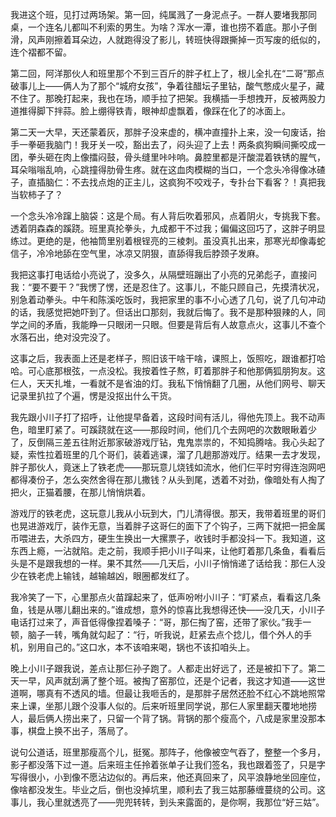 我进这个班，见打过两场架。第一回，纯属溅了一身泥点子。一群人要堵我那同桌，一个连名儿都叫不利索的男生。为啥？浑水一潭，谁也捞不着底。那小子倒滑，风声刚擦着耳朵边，人就跑得没了影儿，转班快得跟撕掉一页写废的纸似的，连个褶都不留。

第二回，阿洋那伙人和班里那个不到三百斤的胖子杠上了，根儿全扎在“二哥”那点破事儿上——俩人为了那个“城府女孩”，争着往醋坛子里钻，酸气憋成火星子，藏不住了。那晚打起来，我也在场，顺手拉了把架。我横插一手想拽开，反被两股力道推得脚下拌蒜。脸上绷得铁青，眼神却虚飘着，像踩在化了的冰面上。

第二天一大早，天还蒙着灰，那胖子没来虚的，横冲直撞扑上来，没一句废话，抬手一拳砸我脑门！我牙关一咬，豁出去了，闷头迎了上去！两条疯狗瞬间撕咬成一团，拳头砸在肉上像擂闷鼓，骨头缝里咔咔响。鼻腔里都是汗酸混着铁锈的腥气，耳朵嗡嗡乱响，心跳撞得肋骨生疼。就在这血肉模糊的当口，一个念头冷得像冰碴子，直插脑仁：不去找点炮的正主儿，这疯狗不咬戏子，专扑台下看客？！真把我当软柿子了？

一个念头冷冷蹿上脑袋：这是个局。有人背后吹着邪风，点着阴火，专挑我下套。透着阴森森的蹊跷。班里真抡拳头，九成都干不过我；偏偏这回巧了，这胖子明显练过。更绝的是，他袖筒里别着根锃亮的三棱刺。虽没真扎出来，那寒光却像毒蛇信子，冷冷地舔在空气里，冰凉又阴狠，直舔得我后脖颈子发麻。

我把这事打电话给小亮说了，没多久，从隔壁班蹦出了小亮的兄弟彪子，直接问我：“要不要干？”我愣了愣，还是忍住了。这事儿，不能只顾自己，先摸清状况，别急着动拳头。中午和陈溪吃饭时，我把家里的事不小心透了几句，说了几句冲动的话，我感觉把她吓到了。但话出口那刻，我就后悔了。我不是那种狠辣的人，同学之间的矛盾，我能睁一只眼闭一只眼。但要是背后有人故意点火，这事儿不查个水落石出，绝对没完没了。

这事之后，我表面上还是老样子，照旧该干啥干啥，课照上，饭照吃，跟谁都打哈哈。可心底那根弦，一点没松。我按着性子熬，盯着那胖子和他那俩狐朋狗友。这仨人，天天扎堆，一看就不是省油的灯。我私下悄悄翻了几圈，从他们网号、聊天记录里扒拉了个遍，愣是没抠出什么干货。

我先跟小川子打了招呼，让他提早备着，这段时间有活儿，得他先顶上。我不动声色，暗里盯紧了。可蹊跷就在这——那段时间，他们几个去网吧的次数眼瞅着少了，反倒隔三差五往附近那家破游戏厅钻，鬼鬼祟祟的，不知捣腾啥。我心头起了疑，索性拉着班里的几个哥们，装着逃课，溜了几趟那游戏厅。结果一去才发现，胖子那伙人，竟迷上了铁老虎——那玩意儿烧钱如流水，他们仨平时穷得连泡网吧都得凑份子，怎么突然舍得在那儿撒钱？从头到尾，透着不对劲，像暗处有人掏了把火，正猫着腰，在那儿悄悄烘着。

游戏厅的铁老虎，这玩意儿我从小玩到大，门儿清得很。那天，我带着班里的哥们也晃进游戏厅，装作无意，当着胖子这哥仨的面下了个钩子，三两下就把一把金属币喂进去，大杀四方，硬生生换出一大摞票子，收钱时手都没抖一下。我知道，这东西上瘾，一沾就陷。走之前，我顺手把小川子叫来，让他盯着那几条鱼，看看后头是不是跟我想的一样。果不其然——几天后，小川子悄悄递了话给我：那仨人没少在铁老虎上输钱，越输越凶，眼圈都发红了。

我冷笑了一下，心里那点火苗蹿起来了，低声吩咐小川子：“盯紧点，看看这几条鱼，钱是从哪儿翻出来的。”谁成想，意外的惊喜比我想得还快——没几天，小川子电话打过来了，声音低得像捏着嗓子：“哥，那仨掏了窑，还带了家伙。”我手一顿，脑子一转，嘴角就勾起了：“行，听我说，赶紧去点个捻儿，借个外人的手机，别用自己的。”这口水，本不该咱来喝，锅也不该扣咱头上。

晚上小川子跟我说，差点让那仨孙子跑了。人都走出好远了，还是被扣下了。第二天一早，风声就刮满了整个班。被掏了窑那位，还是个记者，我这才知道——这世道啊，哪真有不透风的墙。但最让我咂舌的，是那胖子居然还脸不红心不跳地照常来上课，坐那儿跟个没事人似的。后来听班里同学说，那仨人家里翻天覆地地捞人，最后俩人捞出来了，只留一个背了锅。背锅的那个瘦高个，八成是家里没那本事，棋盘上换不出子，落局了。

说句公道话，班里那瘦高个儿，挺冤。那阵子，他像被空气吞了，整整一个多月，影子都没落下过一道。后来班主任拎着张单子让我们签名，我也跟着签了，只是字写得很小，小到像不愿沾边似的。再后来，他还真回来了，风平浪静地坐回座位，像啥都没发生。毕业之后，倒也没掉坑里，顺利去了我三姑那藤缠蔓绕的公司。这事儿，我心里就透亮了——兜兜转转，到头来露面的，是你啊，我那位“好三姑”。